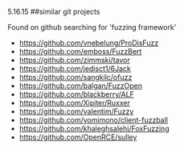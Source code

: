 5.16.15
##similar git projects

Found on github searching for 'fuzzing framework'

* https://github.com/vnebelung/ProDisFuzz
* https://github.com/emboss/FuzzBert
* https://github.com/zimmski/tavor
* https://github.com/jedisct1/6Jack
* https://github.com/sangkilc/ofuzz
* https://github.com/balgan/FuzzOpen
* https://github.com/blackberry/ALF
* https://github.com/Xipiter/Ruxxer
* https://github.com/valentim/Fuzzy
* https://github.com/yomimono/client-fuzzball
* https://github.com/khaleghsalehi/FoxFuzzing
* https://github.com/OpenRCE/sulley
